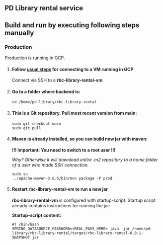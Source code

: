 ## PD Library rental service


## Build and run by executing following steps manually

### Production

Production is running in GCP.

1. #### Follow [usual steps](https://cloud.google.com/compute/docs/instances/connecting-to-instance) for connecting to a VM running in GCP
   Connect via SSH to a **rbc-library-rental-vm**.
2. #### Go to a folder where backend is:
    ``` 
    cd /home/pd-library/rbc-library-rental
    ``` 
3. #### This is a Git repository. Pull most recent version from main:
    ```  
   sudo git checkout main
   sudo git pull
    ``` 
4. #### Maven is already installed, so you can build new jar with maven:

   **!!! Important: You need to switch to a root user !!!**

   _Why? Otherwise it will download entire .m2 repository to a home folder of a user who made SSH connection._
    ```  
    sudo su
   ../apache-maven-3.8.5/bin/mvn package -P prod
    ``` 
5. #### Restart rbc-library-rental-vm to run a new jar

   **rbc-library-rental-vm** is configured with startup-script. Startup script already contains instructions for running the jar:

   **Startup-script content:**

    ```
    #! /bin/bash
    SPRING_DATASOURCE_PASSWORD=<REAL_PASS_HERE> java -jar /home/pd-library/rbc-library-rental/target/rbc-library-rental-0.0.1-SNAPSHOT.jar
    ```
